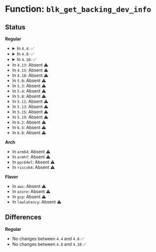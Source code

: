 # Function: <code>blk_get_backing_dev_info</code>

## Status
<b>Regular</b>
<ul>
<li>
<details>
<summary>In <code>4.4</code>: ✅</summary>

```c
struct backing_dev_info *blk_get_backing_dev_info(struct block_device *bdev);
```

**Collision:** Unique Global

**Inline:** No

**Transformation:** False

**Instances:**

```
In block/blk-core.c (ffffffff813b45a0)
Location: block/blk-core.c:114
Inline: False
Direct callers:
  - mm/filemap.c:pagecache_get_page
  - mm/filemap.c:__filemap_fdatawrite_range
  - mm/filemap.c:__generic_file_write_iter
  - mm/page-writeback.c:clear_page_dirty_for_io
  - mm/page-writeback.c:write_cache_pages
  - mm/page-writeback.c:balance_dirty_pages_ratelimited
  - mm/page-writeback.c:balance_dirty_pages_ratelimited
  - mm/page-writeback.c:account_page_dirtied
  - mm/page-writeback.c:account_page_redirty
  - mm/page-writeback.c:__test_set_page_writeback
  - mm/page-writeback.c:cancel_dirty_page
  - mm/page-writeback.c:test_clear_page_writeback
  - mm/readahead.c:file_ra_state_init
  - mm/readahead.c:force_page_cache_readahead
  - mm/migrate.c:migrate_page_move_mapping
  - mm/memcontrol.c:mem_cgroup_move_account
  - mm/memory-failure.c:memory_failure
  - fs/fs-writeback.c:perf_trace_writeback_dirty_inode_template
  - fs/fs-writeback.c:perf_trace_writeback_dirty_page
  - fs/fs-writeback.c:trace_event_raw_event_writeback_dirty_inode_template
  - fs/fs-writeback.c:trace_event_raw_event_writeback_dirty_page
  - fs/fs-writeback.c:perf_trace_writeback_sb_inodes_requeue
  - fs/fs-writeback.c:perf_trace_writeback_write_inode_template
  - fs/fs-writeback.c:perf_trace_writeback_single_inode_template
  - fs/fs-writeback.c:trace_event_raw_event_writeback_sb_inodes_requeue
  - fs/fs-writeback.c:trace_event_raw_event_writeback_write_inode_template
  - fs/fs-writeback.c:trace_event_raw_event_writeback_single_inode_template
  - fs/fs-writeback.c:inode_switch_wbs
  - fs/fs-writeback.c:__inode_attach_wb
  - fs/fs-writeback.c:__inode_attach_wb
  - fs/fs-writeback.c:write_inode_now
  - fs/fs-writeback.c:write_inode_now
  - fs/fs-writeback.c:sync_inode
  - fs/ext4/super.c:ext4_commit_super
  - fs/fuse/file.c:fuse_file_write_iter
  - fs/fuse/file.c:fuse_writepage_locked
  - fs/fuse/file.c:fuse_writepages_fill
  - fs/fuse/file.c:fuse_writepages_fill
  - block/ioctl.c:blkdev_ioctl
  - block/ioctl.c:blkdev_ioctl
  - block/compat_ioctl.c:compat_blkdev_ioctl
  - block/compat_ioctl.c:compat_blkdev_ioctl
```
**Symbols:**

```
ffffffff813b45a0-ffffffff813b45bf: blk_get_backing_dev_info (STB_GLOBAL)
```
</details>
</li>
<li>
<details>
<summary>In <code>4.8</code>: ✅</summary>

```c
struct backing_dev_info *blk_get_backing_dev_info(struct block_device *bdev);
```

**Collision:** Unique Global

**Inline:** No

**Transformation:** False

**Instances:**

```
In block/blk-core.c (ffffffff813f8290)
Location: block/blk-core.c:114
Inline: False
Direct callers:
  - mm/filemap.c:__generic_file_write_iter
  - mm/filemap.c:pagecache_get_page
  - mm/filemap.c:__filemap_fdatawrite_range
  - mm/page-writeback.c:__test_set_page_writeback
  - mm/page-writeback.c:test_clear_page_writeback
  - mm/page-writeback.c:clear_page_dirty_for_io
  - mm/page-writeback.c:cancel_dirty_page
  - mm/page-writeback.c:account_page_redirty
  - mm/page-writeback.c:account_page_dirtied
  - mm/page-writeback.c:write_cache_pages
  - mm/page-writeback.c:balance_dirty_pages_ratelimited
  - mm/page-writeback.c:balance_dirty_pages_ratelimited
  - mm/readahead.c:force_page_cache_readahead
  - mm/readahead.c:file_ra_state_init
  - mm/fadvise.c:SyS_fadvise64
  - mm/migrate.c:migrate_page_move_mapping
  - mm/memcontrol.c:mem_cgroup_move_account
  - mm/memory-failure.c:memory_failure
  - fs/fs-writeback.c:write_inode_now
  - fs/fs-writeback.c:inode_switch_wbs
  - fs/fs-writeback.c:__inode_attach_wb
  - fs/fs-writeback.c:__inode_attach_wb
  - fs/fs-writeback.c:perf_trace_writeback_single_inode_template
  - fs/fs-writeback.c:perf_trace_writeback_sb_inodes_requeue
  - fs/fs-writeback.c:perf_trace_writeback_write_inode_template
  - fs/fs-writeback.c:perf_trace_writeback_dirty_inode_template
  - fs/fs-writeback.c:perf_trace_writeback_dirty_page
  - fs/fs-writeback.c:trace_event_raw_event_writeback_single_inode_template
  - fs/fs-writeback.c:trace_event_raw_event_writeback_sb_inodes_requeue
  - fs/fs-writeback.c:trace_event_raw_event_writeback_write_inode_template
  - fs/fs-writeback.c:trace_event_raw_event_writeback_dirty_inode_template
  - fs/fs-writeback.c:trace_event_raw_event_writeback_dirty_page
  - fs/ext4/super.c:ext4_commit_super
  - fs/fuse/file.c:fuse_writepages_fill
  - fs/fuse/file.c:fuse_writepages_fill
  - fs/fuse/file.c:fuse_writepage_locked
  - fs/fuse/file.c:fuse_file_write_iter
  - block/ioctl.c:blkdev_ioctl
  - block/ioctl.c:blkdev_ioctl
  - block/compat_ioctl.c:compat_blkdev_ioctl
  - block/compat_ioctl.c:compat_blkdev_ioctl
```
**Symbols:**

```
ffffffff813f8290-ffffffff813f82af: blk_get_backing_dev_info (STB_GLOBAL)
```
</details>
</li>
<li>
<details>
<summary>In <code>4.10</code>: ✅</summary>

```c
struct backing_dev_info *blk_get_backing_dev_info(struct block_device *bdev);
```

**Collision:** Unique Global

**Inline:** No

**Transformation:** False

**Instances:**

```
In block/blk-core.c (ffffffff81411cb0)
Location: block/blk-core.c:115
Inline: False
Direct callers:
  - mm/filemap.c:__generic_file_write_iter
  - mm/filemap.c:pagecache_get_page
  - mm/filemap.c:__filemap_fdatawrite_range
  - mm/page-writeback.c:__test_set_page_writeback
  - mm/page-writeback.c:test_clear_page_writeback
  - mm/page-writeback.c:clear_page_dirty_for_io
  - mm/page-writeback.c:cancel_dirty_page
  - mm/page-writeback.c:account_page_redirty
  - mm/page-writeback.c:account_page_dirtied
  - mm/page-writeback.c:write_cache_pages
  - mm/page-writeback.c:balance_dirty_pages_ratelimited
  - mm/page-writeback.c:balance_dirty_pages_ratelimited
  - mm/readahead.c:ondemand_readahead
  - mm/readahead.c:force_page_cache_readahead
  - mm/readahead.c:file_ra_state_init
  - mm/fadvise.c:SyS_fadvise64
  - mm/swapfile.c:SyS_swapon
  - mm/migrate.c:migrate_page_move_mapping
  - mm/memcontrol.c:mem_cgroup_move_account
  - mm/memory-failure.c:memory_failure
  - fs/fs-writeback.c:write_inode_now
  - fs/fs-writeback.c:inode_switch_wbs
  - fs/fs-writeback.c:__inode_attach_wb
  - fs/fs-writeback.c:__inode_attach_wb
  - fs/fs-writeback.c:perf_trace_writeback_single_inode_template
  - fs/fs-writeback.c:perf_trace_writeback_sb_inodes_requeue
  - fs/fs-writeback.c:perf_trace_writeback_write_inode_template
  - fs/fs-writeback.c:perf_trace_writeback_dirty_inode_template
  - fs/fs-writeback.c:perf_trace_writeback_dirty_page
  - fs/fs-writeback.c:trace_event_raw_event_writeback_single_inode_template
  - fs/fs-writeback.c:trace_event_raw_event_writeback_sb_inodes_requeue
  - fs/fs-writeback.c:trace_event_raw_event_writeback_write_inode_template
  - fs/fs-writeback.c:trace_event_raw_event_writeback_dirty_inode_template
  - fs/fs-writeback.c:trace_event_raw_event_writeback_dirty_page
  - fs/ext4/super.c:ext4_commit_super
  - fs/fuse/file.c:fuse_writepages_fill
  - fs/fuse/file.c:fuse_writepages_fill
  - fs/fuse/file.c:fuse_writepage_locked
  - fs/fuse/file.c:fuse_file_write_iter
  - block/ioctl.c:blkdev_ioctl
  - block/ioctl.c:blkdev_ioctl
  - block/compat_ioctl.c:compat_blkdev_ioctl
  - block/compat_ioctl.c:compat_blkdev_ioctl
```
**Symbols:**

```
ffffffff81411cb0-ffffffff81411ccf: blk_get_backing_dev_info (STB_GLOBAL)
```
</details>
</li>
<li>
In <code>4.13</code>: Absent ⚠️
</li>
<li>
In <code>4.15</code>: Absent ⚠️
</li>
<li>
In <code>4.18</code>: Absent ⚠️
</li>
<li>
In <code>5.0</code>: Absent ⚠️
</li>
<li>
In <code>5.3</code>: Absent ⚠️
</li>
<li>
In <code>5.4</code>: Absent ⚠️
</li>
<li>
In <code>5.8</code>: Absent ⚠️
</li>
<li>
In <code>5.11</code>: Absent ⚠️
</li>
<li>
In <code>5.13</code>: Absent ⚠️
</li>
<li>
In <code>5.15</code>: Absent ⚠️
</li>
<li>
In <code>5.19</code>: Absent ⚠️
</li>
<li>
In <code>6.2</code>: Absent ⚠️
</li>
<li>
In <code>6.5</code>: Absent ⚠️
</li>
<li>
In <code>6.8</code>: Absent ⚠️
</li>
</ul>
<b>Arch</b>
<ul>
<li>
In <code>arm64</code>: Absent ⚠️
</li>
<li>
In <code>armhf</code>: Absent ⚠️
</li>
<li>
In <code>ppc64el</code>: Absent ⚠️
</li>
<li>
In <code>riscv64</code>: Absent ⚠️
</li>
</ul>
<b>Flavor</b>
<ul>
<li>
In <code>aws</code>: Absent ⚠️
</li>
<li>
In <code>azure</code>: Absent ⚠️
</li>
<li>
In <code>gcp</code>: Absent ⚠️
</li>
<li>
In <code>lowlatency</code>: Absent ⚠️
</li>
</ul>

## Differences
<b>Regular</b>
<ul>
<li>
No changes between <code>4.4</code> and <code>4.8</code> ✅
</li>
<li>
No changes between <code>4.8</code> and <code>4.10</code> ✅
</li>
</ul>
